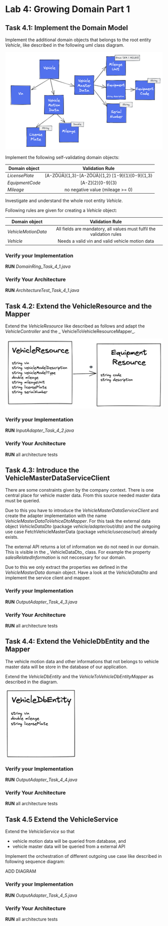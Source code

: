 # Lab 4: Growing Domain Part 1

## Task 4.1: Implement the Domain Model

Implement the additional domain objects that belongs to the root entity _Vehicle_, like described in the following uml
class diagram.

![Vehicle domain model](../img/vehicle-domain-model.png)

Implement the following self-validating domain objects:

| Domain object |               Validation Rule                |
| ------- |:--------------------------------------------:|
|_LicensePlate_|[A-ZÖÜÄ]{1,3}-[A-ZÖÜÄ]{1,2} [1-9]{1}[0-9]{1,3}| 
|_EquipmentCode_|               [A-Z]{2}[0-9]{3}               |         
|_Mileage_|       no negative value (mileage >= 0)       |

Investigate and understand the whole root entity _Vehicle_.

Following rules are given for creating a _Vehicle_ object:

| Domain object | Validation Rule|
| ------------- |:--------------:|
|_VehicleMotionData_| All fields are mandatory, all values must fulfil the validation rules |
|_Vehicle_| Needs a valid vin and valid vehicle motion data |

### Verify your Implementation

**RUN** _DomainRing_Task_4_1.java_

### Verify Your Architecture

****RUN**** _ArchitectureTest_Task_4_1.java_

## Task 4.2: Extend the VehicleResource and the Mapper

Extend the _VehicleResource_ like described as follows and adapt the _VehicleController_ and the _
VehicleToVehicleResourceMapper_.

![Vehicle resource](../img/vehicle-resource.png)

### Verify your Implementation

**RUN** _InputAdapter_Task_4_2.java_

### Verify Your Architecture

**RUN**  all architecture tests

## Task 4.3: Introduce the VehicleMasterDataServiceClient

There are some constraints given by the company context. There is one central place for vehicle master data. From this
source needed master data must be queried.

Due to this you have to introduce the _VehicleMasterDataServiceClient_ and create the adapter implementation with the
name _VehicleMasterDataToVehiceDtoMapper_. For this task the external data object _VehicleDataDto_ (package 
_vehicle/adapter/out/dto_) and the outgoing use case FetchVehicleMasterData (package _vehicle/usecase/out_) already
exists.

The external API returns a lot of information we do not need in our domain. This is visible in the _
VehicleDataDto_ class. For example the property _salesRelatedInformation_ is not neccessary for our domain.

Due to this we only extract the properties we defined in the
_VehicleMasterData_ domain object. Have a look at the _VehicleDataDto_ and implement the service client and mapper.

### Verify your Implementation

**RUN** _OutputAdapter_Task_4_3.java_

### Verify Your Architecture

**RUN** all architecture tests

## Task 4.4: Extend the VehicleDbEntity and the Mapper

The vehicle motion data and other informations that not belongs to vehicle master data will be store in the database
of our application.

Extend the _VehicleDbEntity_ and the _VehicleToVehicleDbEntityMapper_ as described in the diagram.

![Vehicle db entity](../img/vehicle-db-entity.png)

### Verify your Implementation

**RUN** _OutputAdapter_Task_4_4.java_

### Verify Your Architecture

**RUN** all architecture tests

## Task 4.5 Extend the VehicleService

Extend the _VehicleService_ so that

* vehicle motion data will be queried from database, and
* vehicle master data will be queried from a external API

Implement the orchestration of different outgoing use case like described in following sequence diagram:

ADD DIAGRAM

### Verify your Implementation

**RUN** _OutputAdapter_Task_4_5.java_

### Verify Your Architecture

**RUN** all architecture tests
